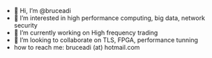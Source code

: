 - 👋 Hi, I’m @bruceadi
- 👀 I’m interested in  high performance computing,  big data,  network security
- 🌱 I’m currently working  on High frequency trading
- 💞️ I’m looking to collaborate on  TLS, FPGA,  performance tunning 
- how to reach me:  bruceadi (at) hotmail.com 

<!---
bruceadi/bruceadi is a ✨ special ✨ repository because its `README.md` (this file) appears on your GitHub profile.
You can click the Preview link to take a look at your changes.
--->
